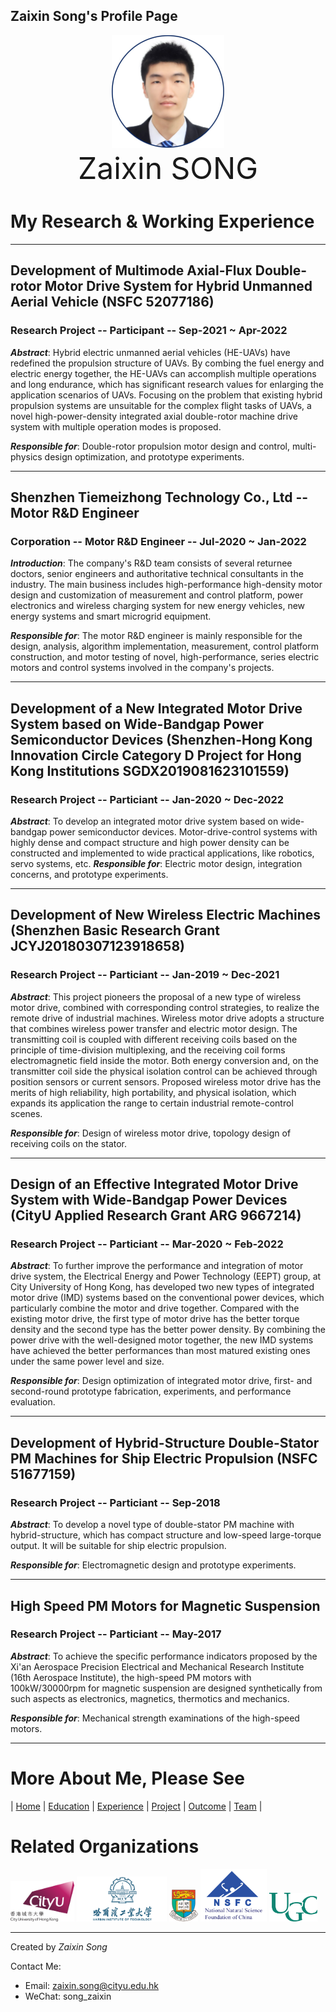 ## Zaixin Song's Profile Page

<div align=center><img src="https://github.com/songzaixin/cv/raw/zxs-patch-cv/image/icon1.jpg" alt="image-icon1" style="zoom:25%;" /></div>

<center><font size=12> Zaixin SONG </font></center>

# My Research & Working Experience

---

## Development of Multimode Axial-Flux Double-rotor Motor Drive System for Hybrid Unmanned Aerial Vehicle (NSFC 52077186)

### Research Project -- Participant -- Sep-2021 ~ Apr-2022

***Abstract***:   Hybrid electric unmanned aerial vehicles (HE-UAVs) have redefined the propulsion structure of UAVs. By combing the fuel energy and electric energy together, the HE-UAVs can accomplish multiple operations and long endurance, which has significant research values for enlarging the application scenarios of UAVs. Focusing on the problem that existing hybrid propulsion systems are unsuitable for the complex flight tasks of UAVs, a novel high-power-density integrated axial double-rotor machine drive system with multiple operation modes is proposed. 

***Responsible for***:   Double-rotor propulsion motor design and control, multi-physics design optimization, and prototype experiments. 

---

## Shenzhen Tiemeizhong Technology Co., Ltd -- Motor R&D Engineer

### Corporation -- Motor R&D Engineer -- Jul-2020 ~ Jan-2022

***Introduction***:    The company's R&D team consists of several returnee doctors, senior engineers and authoritative technical consultants in the industry. The main business includes high-performance high-density motor design and customization of measurement and control platform, power electronics and wireless charging system for new energy vehicles, new energy systems and smart microgrid equipment. 

***Responsible for***:    The motor R&D engineer is mainly responsible for the design, analysis, algorithm implementation, measurement, control platform construction, and motor testing of novel, high-performance, series electric motors and control systems involved in the company's projects. 

---

## Development of a New Integrated Motor Drive System based on Wide-Bandgap Power Semiconductor Devices (Shenzhen-Hong Kong Innovation Circle Category D Project for Hong Kong Institutions SGDX2019081623101559)

### Research Project -- Particiant -- Jan-2020 ~ Dec-2022

***Abstract***:    To develop an integrated motor drive system based on wide-bandgap power semiconductor devices. Motor-drive-control systems with highly dense and compact structure and high power density can be constructed and implemented to wide practical applications, like robotics, servo systems, etc. 
***Responsible for***:    Electric motor design, integration concerns, and prototype experiments. 

---

## Development of New Wireless Electric Machines (Shenzhen Basic Research Grant JCYJ20180307123918658)

### Research Project -- Particiant -- Jan-2019 ~ Dec-2021

***Abstract***:    This project pioneers the proposal of a new type of wireless motor drive, combined with corresponding control strategies, to realize the remote drive of industrial machines. Wireless motor drive adopts a structure that combines wireless power transfer and electric motor design. The transmitting coil is coupled with different receiving coils based on the principle of time-division multiplexing, and the receiving coil forms electromagnetic field inside the motor. Both energy conversion and, on the transmitter coil side the physical isolation control can be achieved through position sensors or current sensors. Proposed wireless motor drive has the merits of high reliability, high portability, and physical isolation, which expands its application the range to certain industrial remote-control scenes. 

***Responsible for***:    Design of wireless motor drive, topology design of receiving coils on the stator. 

---

## Design of an Effective Integrated Motor Drive System with Wide-Bandgap Power Devices (CityU Applied Research Grant ARG 9667214)

### Research Project -- Particiant -- Mar-2020 ~ Feb-2022

***Abstract***:    To further improve the performance and integration of motor drive system, the Electrical Energy and Power Technology (EEPT) group, at City University of Hong Kong, has developed two new types of integrated motor drive (IMD) systems based on the conventional power devices, which particularly combine the motor and drive together. Compared with the existing motor drive, the first type of motor drive has the better torque density and the second type has the better power density. By combining the power drive with the well-designed motor together, the new IMD systems have achieved the better performances than most matured existing ones under the same power level and size. 

***Responsible for***:    Design optimization of integrated motor drive, first- and second-round prototype fabrication, experiments, and performance evaluation. 

---

## Development of Hybrid-Structure Double-Stator PM Machines for Ship Electric Propulsion (NSFC 51677159)

### Research Project -- Particiant -- Sep-2018

***Abstract***:    To develop a novel type of double-stator PM machine with hybrid-structure, which has compact structure and low-speed large-torque output. It will be suitable for ship electric propulsion. 

***Responsible for***:    Electromagnetic design and prototype experiments. 

---

## High Speed PM Motors for Magnetic Suspension

### Research Project -- Particiant -- May-2017

***Abstract***:    To achieve the specific performance indicators proposed by the Xi'an Aerospace Precision Electrical and Mechanical Research Institute (16th Aerospace Institute), the high-speed PM motors with 100kW/30000rpm for magnetic suspension are designed synthetically from such aspects as electronics, magnetics, thermotics and mechanics. 

***Responsible for***:    Mechanical strength examinations of the high-speed motors. 

---

# More About Me, Please See

| [Home](https://songzaixin.github.io/cv/)  | [Education](https://songzaixin.github.io/cv-education/) | [Experience](https://songzaixin.github.io/cv-experience/) | [Project](https://songzaixin.github.io/cv-project/) | [Outcome](https://songzaixin.github.io/cv-outcome/) | [Team](https://songzaixin.github.io/cv-team/) |

# Related Organizations

<div align=left>
<img src="https://github.com/songzaixin/cv/raw/zxs-patch-cv/image/logo-cityu.png" alt="image-cityu" style="zoom:10%;" />
<img src="https://github.com/songzaixin/cv/raw/zxs-patch-cv/image/logo-hit.png" alt="image-hit" style="zoom:40%;" />
<img src="https://github.com/songzaixin/cv/raw/zxs-patch-cv/image/logo-hku.png" alt="image-hku" style="zoom:5%;" />
<img src="https://github.com/songzaixin/cv/raw/zxs-patch-cv/image/logo-nsfc.png" alt="image-nsfc" style="zoom:30%;" />
<img src="https://github.com/songzaixin/cv/raw/zxs-patch-cv/image/logo-ugc.png" alt="image-ugc" style="zoom:7.5%;" />
</div>

---

Created by *Zaixin Song*

Contact Me: 
* Email: zaixin.song@cityu.edu.hk
* WeChat: song_zaixin
